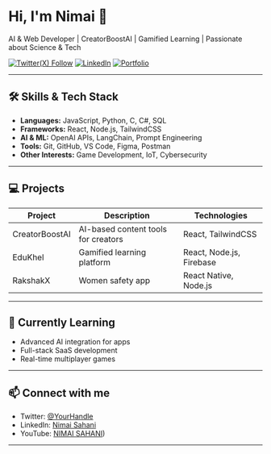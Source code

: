 # Hi, I'm Nimai 👋
AI & Web Developer | CreatorBoostAI | Gamified Learning | Passionate about Science & Tech

[![Twitter(X) Follow](https://img.shields.io/twitter/follow/your_twitter?style=social)](https://twitter.com/nimai-sahani)
[![LinkedIn](https://img.shields.io/badge/LinkedIn-Nimai-blue)](https://linkedin.com/in/nimai-sahani)
[![Portfolio](https://img.shields.io/badge/Portfolio-Website-orange)](https://yourwebsite.com)

---

## 🛠 Skills & Tech Stack
- **Languages:** JavaScript, Python, C, C#, SQL
- **Frameworks:** React, Node.js, TailwindCSS
- **AI & ML:** OpenAI APIs, LangChain, Prompt Engineering
- **Tools:** Git, GitHub, VS Code, Figma, Postman
- **Other Interests:** Game Development, IoT, Cybersecurity

---

## 💻 Projects
| Project | Description | Technologies |
|---------|-------------|--------------|
| CreatorBoostAI | AI-based content tools for creators | React, TailwindCSS |
| EduKhel | Gamified learning platform | React, Node.js, Firebase |
| RakshakX | Women safety app | React Native, Node.js |

---

## 🌱 Currently Learning
- Advanced AI integration for apps  
- Full-stack SaaS development  
- Real-time multiplayer games  

---

## 📫 Connect with me
- Twitter: [@YourHandle](https://twitter.com/nimai-sahani)  
- LinkedIn: [Nimai Sahani](https://linkedin.com/in/nimai-sahani)  
- YouTube: [NIMAI SAHANI](https://www.youtube.com/@NimaiInsight))

---

